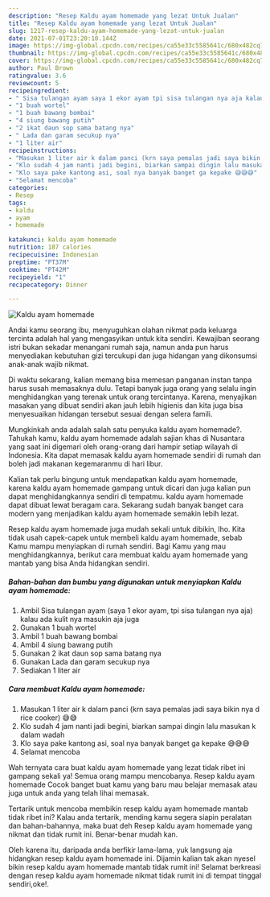 ```yaml
---
description: "Resep Kaldu ayam homemade yang lezat Untuk Jualan"
title: "Resep Kaldu ayam homemade yang lezat Untuk Jualan"
slug: 1217-resep-kaldu-ayam-homemade-yang-lezat-untuk-jualan
date: 2021-07-01T23:20:10.144Z
image: https://img-global.cpcdn.com/recipes/ca55e33c5585641c/680x482cq70/kaldu-ayam-homemade-foto-resep-utama.jpg
thumbnail: https://img-global.cpcdn.com/recipes/ca55e33c5585641c/680x482cq70/kaldu-ayam-homemade-foto-resep-utama.jpg
cover: https://img-global.cpcdn.com/recipes/ca55e33c5585641c/680x482cq70/kaldu-ayam-homemade-foto-resep-utama.jpg
author: Paul Brown
ratingvalue: 3.6
reviewcount: 5
recipeingredient:
- " Sisa tulangan ayam saya 1 ekor ayam tpi sisa tulangan nya aja kalau ada kulit nya masukin aja juga"
- "1 buah wortel"
- "1 buah bawang bombai"
- "4 siung bawang putih"
- "2 ikat daun sop sama batang nya"
- " Lada dan garam secukup nya"
- "1 liter air"
recipeinstructions:
- "Masukan 1 liter air k dalam panci (krn saya pemalas jadi saya bikin nya d rice cooker) 😅😅"
- "Klo sudah 4 jam nanti jadi begini, biarkan sampai dingin lalu masukan k dalam wadah"
- "Klo saya pake kantong asi, soal nya banyak banget ga kepake 😅😅😅"
- "Selamat mencoba"
categories:
- Resep
tags:
- kaldu
- ayam
- homemade

katakunci: kaldu ayam homemade 
nutrition: 187 calories
recipecuisine: Indonesian
preptime: "PT37M"
cooktime: "PT42M"
recipeyield: "1"
recipecategory: Dinner

---
```



![Kaldu ayam homemade](https://img-global.cpcdn.com/recipes/ca55e33c5585641c/680x482cq70/kaldu-ayam-homemade-foto-resep-utama.jpg)

Andai kamu seorang ibu, menyuguhkan olahan nikmat pada keluarga tercinta adalah hal yang mengasyikan untuk kita sendiri. Kewajiban seorang istri bukan sekadar menangani rumah saja, namun anda pun harus menyediakan kebutuhan gizi tercukupi dan juga hidangan yang dikonsumsi anak-anak wajib nikmat.

Di waktu  sekarang, kalian memang bisa memesan panganan instan tanpa harus susah memasaknya dulu. Tetapi banyak juga orang yang selalu ingin menghidangkan yang terenak untuk orang tercintanya. Karena, menyajikan masakan yang dibuat sendiri akan jauh lebih higienis dan kita juga bisa menyesuaikan hidangan tersebut sesuai dengan selera famili. 



Mungkinkah anda adalah salah satu penyuka kaldu ayam homemade?. Tahukah kamu, kaldu ayam homemade adalah sajian khas di Nusantara yang saat ini digemari oleh orang-orang dari hampir setiap wilayah di Indonesia. Kita dapat memasak kaldu ayam homemade sendiri di rumah dan boleh jadi makanan kegemaranmu di hari libur.

Kalian tak perlu bingung untuk mendapatkan kaldu ayam homemade, karena kaldu ayam homemade gampang untuk dicari dan juga kalian pun dapat menghidangkannya sendiri di tempatmu. kaldu ayam homemade dapat dibuat lewat beragam cara. Sekarang sudah banyak banget cara modern yang menjadikan kaldu ayam homemade semakin lebih lezat.

Resep kaldu ayam homemade juga mudah sekali untuk dibikin, lho. Kita tidak usah capek-capek untuk membeli kaldu ayam homemade, sebab Kamu mampu menyiapkan di rumah sendiri. Bagi Kamu yang mau menghidangkannya, berikut cara membuat kaldu ayam homemade yang mantab yang bisa Anda hidangkan sendiri.

<!--inarticleads1-->

##### Bahan-bahan dan bumbu yang digunakan untuk menyiapkan Kaldu ayam homemade:

1. Ambil  Sisa tulangan ayam (saya 1 ekor ayam, tpi sisa tulangan nya aja) kalau ada kulit nya masukin aja juga
1. Gunakan 1 buah wortel
1. Ambil 1 buah bawang bombai
1. Ambil 4 siung bawang putih
1. Gunakan 2 ikat daun sop sama batang nya
1. Gunakan  Lada dan garam secukup nya
1. Sediakan 1 liter air




<!--inarticleads2-->

##### Cara membuat Kaldu ayam homemade:

1. Masukan 1 liter air k dalam panci (krn saya pemalas jadi saya bikin nya d rice cooker) 😅😅
1. Klo sudah 4 jam nanti jadi begini, biarkan sampai dingin lalu masukan k dalam wadah
1. Klo saya pake kantong asi, soal nya banyak banget ga kepake 😅😅😅
1. Selamat mencoba




Wah ternyata cara buat kaldu ayam homemade yang lezat tidak ribet ini gampang sekali ya! Semua orang mampu mencobanya. Resep kaldu ayam homemade Cocok banget buat kamu yang baru mau belajar memasak atau juga untuk anda yang telah lihai memasak.

Tertarik untuk mencoba membikin resep kaldu ayam homemade mantab tidak ribet ini? Kalau anda tertarik, mending kamu segera siapin peralatan dan bahan-bahannya, maka buat deh Resep kaldu ayam homemade yang nikmat dan tidak rumit ini. Benar-benar mudah kan. 

Oleh karena itu, daripada anda berfikir lama-lama, yuk langsung aja hidangkan resep kaldu ayam homemade ini. Dijamin kalian tak akan nyesel bikin resep kaldu ayam homemade mantab tidak rumit ini! Selamat berkreasi dengan resep kaldu ayam homemade nikmat tidak rumit ini di tempat tinggal sendiri,oke!.

